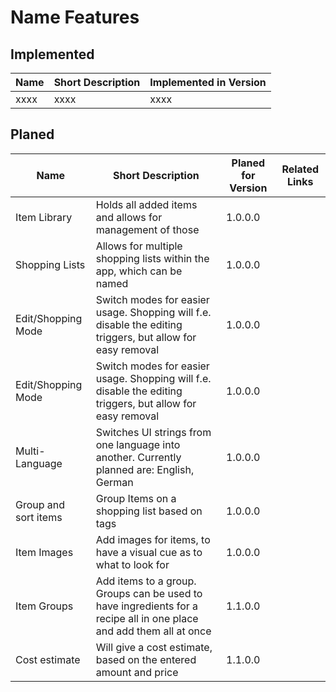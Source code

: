 # Name Features

## Implemented

| Name | Short Description | Implemented in Version |
| ---- | ----------------- | ---------------------- |
| xxxx | xxxx              | xxxx                   |

## Planed

| Name                 | Short Description                                                                                                   | Planed for Version | Related Links |
| -------------------- | ------------------------------------------------------------------------------------------------------------------- | ------------------ | ------------- |
| Item Library         | Holds all added items and allows for management of those                                                            | 1.0.0.0            |               |
| Shopping Lists       | Allows for multiple shopping lists within the app, which can be named                                               | 1.0.0.0            |               |
| Edit/Shopping Mode   | Switch modes for easier usage. Shopping will f.e. disable the editing triggers, but allow for easy removal          | 1.0.0.0            |               |
| Edit/Shopping Mode   | Switch modes for easier usage. Shopping will f.e. disable the editing triggers, but allow for easy removal          | 1.0.0.0            |               |
| Multi-Language       | Switches UI strings from one language into another. Currently planned are: English, German                          | 1.0.0.0            |               |
| Group and sort items | Group Items on a shopping list based on tags                                                                        | 1.0.0.0            |               |
| Item Images          | Add images for items, to have a visual cue as to what to look for                                                   | 1.0.0.0            |               |
| Item Groups          | Add items to a group. Groups can be used to have ingredients for a recipe all in one place and add them all at once | 1.1.0.0            |               |
| Cost estimate        | Will give a cost estimate, based on the entered amount and price                                                    | 1.1.0.0            |               |
